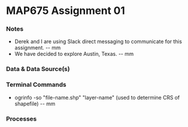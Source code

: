 # MAP675 Assignment 01

### Notes
* Derek and I are using Slack direct messaging to communicate for this assignment. -- mm
* We have decided to explore Austin, Texas. -- mm

### Data & Data Source(s)

### Terminal Commands
* ogrinfo -so "file-name.shp" "layer-name" (used to determine CRS of shapefile) -- mm

### Processes

